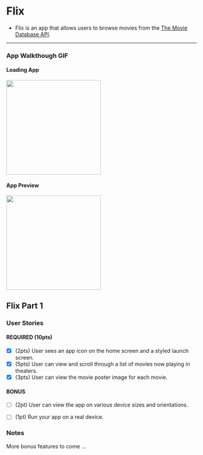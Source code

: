 # Flix
- Flix is an app that allows users to browse movies from the [The Movie Database API](http://docs.themoviedb.apiary.io/#).
---
### App Walkthough GIF

#### Loading App
<img src="https://media.giphy.com/media/nbO7zSq1RtHvmS5o4P/giphy.gif" width=250><br>

#### App Preview
<img src="https://media.giphy.com/media/5pYdCheCNUArEpvzQr/giphy.gif" width=250><br>

## Flix Part 1

### User Stories

#### REQUIRED (10pts)
- [x] (2pts) User sees an app icon on the home screen and a styled launch screen.
- [x] (5pts) User can view and scroll through a list of movies now playing in theaters.
- [x] (3pts) User can view the movie poster image for each movie.

#### BONUS
- [ ] (2pt) User can view the app on various device sizes and orientations.
- [ ] (1pt) Run your app on a real device.



### Notes
More bonus features to come ...
